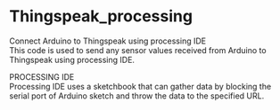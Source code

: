 # Thingspeak_processing                                                                                                             
Connect Arduino to Thingspeak using processing IDE                                                                                  
This code is used to send any sensor values received from Arduino to Thingspeak using processing IDE.                                                                                            
                                                                                                                                          
PROCESSING IDE                                                                                                                                
Processing IDE uses a sketchbook that can gather data by blocking the serial port of Arduino sketch and throw the data to the specified URL.
